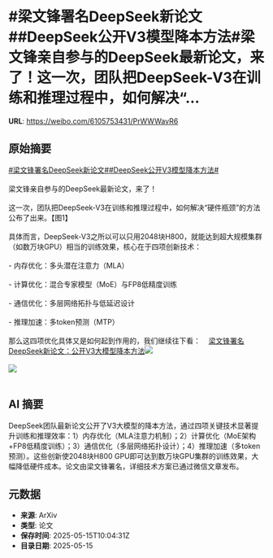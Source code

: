 # #梁文锋署名DeepSeek新论文##DeepSeek公开V3模型降本方法#梁文锋亲自参与的DeepSeek最新论文，来了！这一次，团队把DeepSeek-V3在训练和推理过程中，如何解决“...

**URL**: https://weibo.com/6105753431/PrWWWavR6

## 原始摘要

<a href="https://m.weibo.cn/search?containerid=231522type%3D1%26t%3D10%26q%3D%23%E6%A2%81%E6%96%87%E9%94%8B%E7%BD%B2%E5%90%8DDeepSeek%E6%96%B0%E8%AE%BA%E6%96%87%23&amp;extparam=%23%E6%A2%81%E6%96%87%E9%94%8B%E7%BD%B2%E5%90%8DDeepSeek%E6%96%B0%E8%AE%BA%E6%96%87%23" data-hide=""><span class="surl-text">#梁文锋署名DeepSeek新论文#</span></a><a href="https://m.weibo.cn/search?containerid=231522type%3D1%26t%3D10%26q%3D%23DeepSeek%E5%85%AC%E5%BC%80V3%E6%A8%A1%E5%9E%8B%E9%99%8D%E6%9C%AC%E6%96%B9%E6%B3%95%23&amp;extparam=%23DeepSeek%E5%85%AC%E5%BC%80V3%E6%A8%A1%E5%9E%8B%E9%99%8D%E6%9C%AC%E6%96%B9%E6%B3%95%23" data-hide=""><span class="surl-text">#DeepSeek公开V3模型降本方法#</span></a><br><br>梁文锋亲自参与的DeepSeek最新论文，来了！<br><br>这一次，团队把DeepSeek-V3在训练和推理过程中，如何解决“硬件瓶颈”的方法公布了出来。【图1】<br><br>具体而言，DeepSeek-V3之所以可以只用2048块H800，就能达到超大规模集群（如数万块GPU）相当的训练效果，核心在于四项创新技术：<br><br>- 内存优化：多头潜在注意力（MLA）<br><br>- 计算优化：混合专家模型（MoE）与FP8低精度训练<br><br>- 通信优化：多层网络拓扑与低延迟设计<br><br>- 推理加速：多token预测（MTP）<br><br>那么这四项优化具体又是如何起到作用的，我们继续往下看：<a href="https://weibo.cn/sinaurl?u=https%3A%2F%2Fmp.weixin.qq.com%2Fs%2F2Se7hnTnX8_SMTiiHYI03g" data-hide=""><span class="url-icon"><img style="width: 1rem;height: 1rem" src="https://h5.sinaimg.cn/upload/2015/09/25/3/timeline_card_small_web_default.png" referrerpolicy="no-referrer"></span><span class="surl-text">梁文锋署名DeepSeek新论文：公开V3大模型降本方法</span></a><img style="" src="https://tvax4.sinaimg.cn/large/006Fd7o3gy1i1gae211f2j30zk07t776.jpg" referrerpolicy="no-referrer"><br><br><img style="" src="https://tvax2.sinaimg.cn/large/006Fd7o3gy1i1gaez9e8aj30zk0jy4lg.jpg" referrerpolicy="no-referrer"><br><br>

## AI 摘要

DeepSeek团队最新论文公开了V3大模型的降本方法，通过四项关键技术显著提升训练和推理效率：1）内存优化（MLA注意力机制）；2）计算优化（MoE架构+FP8低精度训练）；3）通信优化（多层网络拓扑设计）；4）推理加速（多token预测）。这些创新使2048块H800 GPU即可达到数万块GPU集群的训练效果，大幅降低硬件成本。论文由梁文锋署名，详细技术方案已通过微信文章发布。

## 元数据

- **来源**: ArXiv
- **类型**: 论文
- **保存时间**: 2025-05-15T10:04:31Z
- **目录日期**: 2025-05-15
